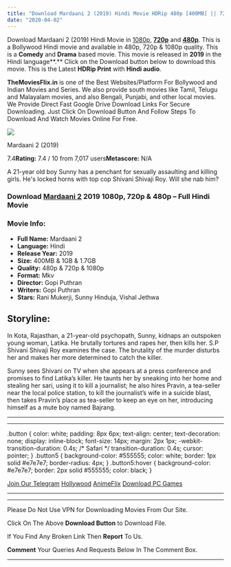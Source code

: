 ```yaml
---
title: "Download Mardaani 2 (2019) Hindi Movie HDRip 480p [400MB] || 720p [1GB] || 1080p [1.7GB]"
date: "2020-04-02"
---
```


Download Mardaani 2 (2019) Hindi Movie in [1080p](https://1moviesflix.com/1080p-movies/), [**720p**](https://1moviesflix.com/720p-movies/) and **[480p](https://1moviesflix.com/480p-movies/)**. This is a Bollywood Hindi movie and available in 480p, 720p & 1080p quality. This is a **Comedy** and **Drama** based movie. This movie is released in **2019** in the Hindi language**.** Click on the Download button below to download this movie. This is the Latest **HDRip Print** with **Hindi audio**.

**TheMoviesFlix.in** is one of the Best Websites/Platform For Bollywood and Indian Movies and Series. We also provide south movies like Tamil, Telugu and Malayalam movies, and also Bengali, Punjabi, and other local movies. We Provide Direct Fast Google Drive Download Links For Secure Downloading. Just Click On Download Button And Follow Steps To Download And Watch Movies Online For Free.

[![](https://m.media-amazon.com/images/M/MV5BNWZhYTc4M2ItNDc3NS00NjIxLWEzNWMtZWIyNDgzMmUwZWM3XkEyXkFqcGdeQXVyMTkzOTcxOTg@._V1_SX300.jpg)](https://www.imdb.com/title/tt5668770/ "Mardaani 2")

Mardaani 2 (2019)

7.4**Rating:** 7.4 / 10 from 7,017 users**Metascore:** N/A

A 21-year old boy Sunny has a penchant for sexually assaulting and killing girls. He's locked horns with top cop Shivani Shivaji Roy. Will she nab him?

### Download [Mardaani 2](https://www.imdb.com/title/tt5668770/?ref_=nv_sr_srsg_0) 2019 1080p, 720p & 480p – Full Hindi Movie

### Movie Info:

- **Full Name:** Mardaani 2
- **Language:** Hindi
- **Release Year:** 2019
- **Size:** 400MB & 1GB & 1.7GB
- **Quality:** 480p & 720p & 1080p
- **Format:** Mkv
- **Director:** Gopi Puthran
- **Writers:** Gopi Puthran
- **Stars:** Rani Mukerji, Sunny Hinduja, Vishal Jethwa

## Storyline:

In Kota, Rajasthan, a 21-year-old psychopath, Sunny, kidnaps an outspoken young woman, Latika. He brutally tortures and rapes her, then kills her. S.P Shivani Shivaji Roy examines the case. The brutality of the murder disturbs her and makes her more determined to catch the killer.

Sunny sees Shivani on TV when she appears at a press conference and promises to find Latika’s killer. He taunts her by sneaking into her home and stealing her sari, using it to kill a journalist; he also hires Pravin, a tea-seller near the local police station, to kill the journalist’s wife in a suicide blast, then takes Pravin’s place as tea-seller to keep an eye on her, introducing himself as a mute boy named Bajrang.

* * *

* * *

.button { color: white; padding: 8px 6px; text-align: center; text-decoration: none; display: inline-block; font-size: 14px; margin: 2px 1px; -webkit-transition-duration: 0.4s; /\* Safari \*/ transition-duration: 0.4s; cursor: pointer; } .button5 { background-color: #555555; color: white; border: 1px solid #e7e7e7; border-radius: 4px; } .button5:hover { background-color: #e7e7e7; border: 2px solid #555555; color: black; }

[Join Our Telegram](http://gdrivepro.xyz/join.php) [Hollywood](https://moviesverse.com/) [AnimeFlix](https://animeflix.in/) [Download PC Games](https://gamesflix.net/)  

* * *

* * *

  

Please Do Not Use VPN for Downloading Movies From Our Site.

Click On The Above **Download Button** to Download File.

If You Find Any Broken Link Then **Report** To Us.

**Comment** Your Queries And Requests Below In The Comment Box.

* * *
